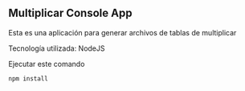 

## Multiplicar Console App

Esta es una aplicación para generar archivos de tablas de multiplicar

Tecnología utilizada: NodeJS

Ejecutar este comando

```
npm install
```